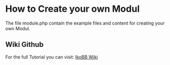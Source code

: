 # How to Create your own Modul #

The file module.php contain the example files and content for creating your own Modul.

## Wiki Github ##
For the full Tutorial you can visit: [IkoBB Wiki](http://wiki.ikobb.de/index.php?title=Module_developing)
